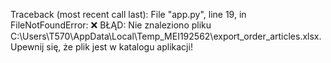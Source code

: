 Traceback (most recent call last):
  File "app.py", line 19, in <module>
FileNotFoundError: ❌ BŁĄD: Nie znaleziono pliku C:\Users\T570\AppData\Local\Temp\_MEI192562\export_order_articles.xlsx. Upewnij się, że plik jest w katalogu aplikacji!
